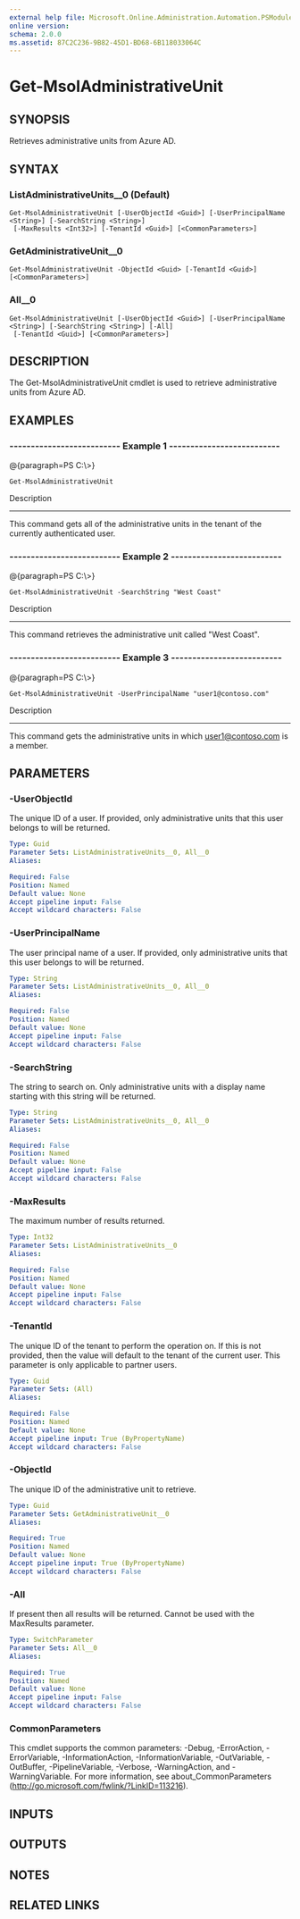 ```yaml
---
external help file: Microsoft.Online.Administration.Automation.PSModule.dll-Help.xml
online version: 
schema: 2.0.0
ms.assetid: 87C2C236-9B82-45D1-BD68-6B118033064C
---
```


# Get-MsolAdministrativeUnit

## SYNOPSIS
Retrieves administrative units from Azure AD.

## SYNTAX

### ListAdministrativeUnits__0 (Default)
```
Get-MsolAdministrativeUnit [-UserObjectId <Guid>] [-UserPrincipalName <String>] [-SearchString <String>]
 [-MaxResults <Int32>] [-TenantId <Guid>] [<CommonParameters>]
```

### GetAdministrativeUnit__0
```
Get-MsolAdministrativeUnit -ObjectId <Guid> [-TenantId <Guid>] [<CommonParameters>]
```

### All__0
```
Get-MsolAdministrativeUnit [-UserObjectId <Guid>] [-UserPrincipalName <String>] [-SearchString <String>] [-All]
 [-TenantId <Guid>] [<CommonParameters>]
```

## DESCRIPTION
The Get-MsolAdministrativeUnit cmdlet is used to retrieve administrative units from Azure AD.

## EXAMPLES

### --------------------------  Example 1  --------------------------
@{paragraph=PS C:\\\>}



```
Get-MsolAdministrativeUnit
```

Description

-----------

This command gets all of the administrative units in the tenant of the currently authenticated user.

### --------------------------  Example 2  --------------------------
@{paragraph=PS C:\\\>}



```
Get-MsolAdministrativeUnit -SearchString "West Coast"
```

Description

-----------

This command retrieves the administrative unit called "West Coast".

### --------------------------  Example 3  --------------------------
@{paragraph=PS C:\\\>}



```
Get-MsolAdministrativeUnit -UserPrincipalName "user1@contoso.com"
```

Description

-----------

This command gets the administrative units in which user1@contoso.com is a member.

## PARAMETERS

### -UserObjectId
The unique ID of a user.
If provided, only administrative units that this user belongs to will be returned.

```yaml
Type: Guid
Parameter Sets: ListAdministrativeUnits__0, All__0
Aliases: 

Required: False
Position: Named
Default value: None
Accept pipeline input: False
Accept wildcard characters: False
```

### -UserPrincipalName
The user principal name of a user.
If provided, only administrative units that this user belongs to will be returned.

```yaml
Type: String
Parameter Sets: ListAdministrativeUnits__0, All__0
Aliases: 

Required: False
Position: Named
Default value: None
Accept pipeline input: False
Accept wildcard characters: False
```

### -SearchString
The string to search on.
Only administrative units with a display name starting with this string will be returned.

```yaml
Type: String
Parameter Sets: ListAdministrativeUnits__0, All__0
Aliases: 

Required: False
Position: Named
Default value: None
Accept pipeline input: False
Accept wildcard characters: False
```

### -MaxResults
The maximum number of results returned.

```yaml
Type: Int32
Parameter Sets: ListAdministrativeUnits__0
Aliases: 

Required: False
Position: Named
Default value: None
Accept pipeline input: False
Accept wildcard characters: False
```

### -TenantId
The unique ID of the tenant to perform the operation on.
If this is not provided, then the value will default to the tenant of the current user.
This parameter is only applicable to partner users.

```yaml
Type: Guid
Parameter Sets: (All)
Aliases: 

Required: False
Position: Named
Default value: None
Accept pipeline input: True (ByPropertyName)
Accept wildcard characters: False
```

### -ObjectId
The unique ID of the administrative unit to retrieve.

```yaml
Type: Guid
Parameter Sets: GetAdministrativeUnit__0
Aliases: 

Required: True
Position: Named
Default value: None
Accept pipeline input: True (ByPropertyName)
Accept wildcard characters: False
```

### -All
If present then all results will be returned. 
Cannot be used with the MaxResults parameter.

```yaml
Type: SwitchParameter
Parameter Sets: All__0
Aliases: 

Required: True
Position: Named
Default value: None
Accept pipeline input: False
Accept wildcard characters: False
```

### CommonParameters
This cmdlet supports the common parameters: -Debug, -ErrorAction, -ErrorVariable, -InformationAction, -InformationVariable, -OutVariable, -OutBuffer, -PipelineVariable, -Verbose, -WarningAction, and -WarningVariable. For more information, see about_CommonParameters (http://go.microsoft.com/fwlink/?LinkID=113216).

## INPUTS

## OUTPUTS

## NOTES

## RELATED LINKS


